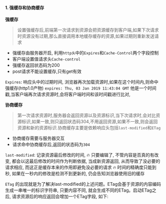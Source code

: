 



#### 1. 强缓存和协商缓存

**强缓存**

> 设置强缓存后,前端第一次请求到资源会把资源缓存到客户端,如果下次请求时资源没有过期,那么直接调用本地缓存缓存的资源,如果过期则重新发送请求

- 强缓存由服务器开启, 利用`http头`中的`Expires`和`Cache-Control`两个字段控制
- 客户端设置值请求头`Cache-control`
- 强缓存返回状态码为200
- post请求不能设置缓存,只有get有效

`Expires`: 响应头中的过期时间, 浏览器再次加载资源时,如果在这个时间内,则命中强缓存(http1.0产物)
`expires: Thu, 03 Jan 2019 11:43:04 GMT`
他是一个时间戳,当客户端再次请求资源时,会将客户端时间和该时间戳进行比对,

**协商缓存**

> 第一次请求资源时,服务器会返回资源以及资源标识,当下次请求时,会对比资源标识,如果一致,则只返回状态码304,不用返回资源,如果不一致,则会返回资源和新的资源标识.协商缓存主要是依赖响应头包括`last-modified`和`ETag`

- 协商缓存需要与服务器交互
- 请求命中协商缓存后,返回的状态码为`304`

`last-modified`: 记录资源最后修改的时间,
🔥 只要编辑了, 不管内容是否真的有改变, 都会以这最后修改的时间作为判断依据, 当成新资源返回, 从而导致了没必要的请求相应, 而这正是缓存本来的作用即避免没必要的请求
🔥 时间的精确度只能到秒, 如果在一秒内的修改是检测不到更新的, 仍会告知浏览器使用旧的缓存


`ETag` 的出现就是为了解决last-modified的上述问题。ETag会基于资源的内容编码生成一串唯一的标识字符串, 只要内容不同, 就会生成不同的ETag。启动ETag之后, 请求资源后的响应返回会增加一个ETag字段, 如下: